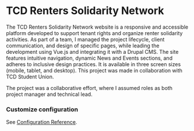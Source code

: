 # TCD Renters Solidarity Network

The TCD Renters Solidarity Network website is a responsive and accessible platform developed to support tenant rights and organize renter solidarity activities. As part of a team, I managed the project lifecycle, client communication, and design of specific pages, while leading the development using Vue.js and integrating it with a Drupal CMS. The site features intuitive navigation, dynamic News and Events sections, and adheres to inclusive design practices. It is available in three screen sizes (mobile, tablet, and desktop). This project was made in collaboration with TCD Student Union.

The project was a collaborative effort, where I assumed roles as both project manager and technical lead.

### Customize configuration
See [Configuration Reference](https://cli.vuejs.org/config/).
